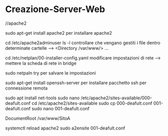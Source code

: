 # Creazione-Server-Web
//apache2

sudo apt-get install apache2
per installare apache2

cd /etc/apache2adminuser ls -l
controllare che vengano gestiti i file dentro determinate cartelle
--> <Directory /var/www/> ... </Directory>

cd /etc/netplan/00-installer-config.yaml
modificare impostazioni di rete
--> mettere la scheda di rete in bridge

sudo netpaln try 
per salvare le impostazioni

sudo apt-get install openssh-server
per installare pacchetto ssh per connessione remota

sudo apt install net-tools
sudo nano /etc/apache2/sites-available/000-deafult.conf
cd /etc/apache2/sites-available
sudo cp 000-deafult.conf 001-deafult.conf
sudo nano 001-deafult.conf

DocumentRoot /var/www/SitoA

systemctl reload apache2
sudo a2ensite 001-deafult.conf
